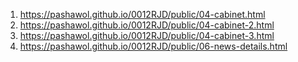 <!-- https://github.com/pashawol/0012RJD -->
1. <https://pashawol.github.io/0012RJD/public/04-cabinet.html>
1. <https://pashawol.github.io/0012RJD/public/04-cabinet-2.html>
1. <https://pashawol.github.io/0012RJD/public/04-cabinet-3.html>
1. <https://pashawol.github.io/0012RJD/public/06-news-details.html>